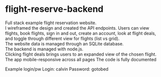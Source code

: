 # flight-reserve-backend
Full stack example flight reservation website.<br>
I wireframed the design and created the API endpoints.
Users can view flights, book flights, sign in and out, create an account, look at flight deals, and toggle through different view for flights (list vs grid).<br> 
The website data is managed through an SQLite database. <br>
The backend is managed with node.js. <br>
Clicking flight deals brings users to an expanded view of the chosen flight. <br>
The app mobile-responsive across all pages
The code is fully documented

Example login/pw
Login: calvin
Password: gotobed
